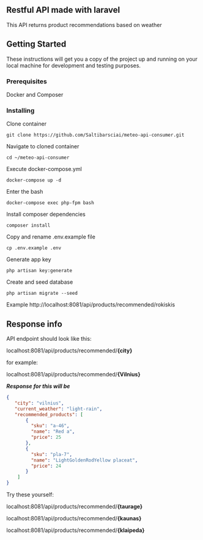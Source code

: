 ## Restful API made with laravel

This API returns product recommendations based on weather
## Getting Started

These instructions will get you a copy of the project up and running on your local machine for development and testing purposes.

### Prerequisites

Docker and Composer

### Installing


Clone container


```
git clone https://github.com/Saltibarsciai/meteo-api-consumer.git
```


Navigate to cloned container

```
cd ~/meteo-api-consumer
```

Execute docker-compose.yml

```
docker-compose up -d
```

Enter the bash


```
docker-compose exec php-fpm bash
```

Install composer dependencies

```
composer install
```

Copy and rename .env.example file

```
cp .env.example .env
```

Generate app key

```
php artisan key:generate
```

Create and seed database

```
php artisan migrate --seed
```

Example http://localhost:8081/api/products/recommended/rokiskis

## Response info
API endpoint should look like this:

 localhost:8081/api/products/recommended/**{city}**
 
 for example:
 
 localhost:8081/api/products/recommended/**{Vilnius}**
 
 **_Response for this will be_**
 
 ```json
{
    "city": "vilnius",
    "current_weather": "light-rain",
    "recommended_products": [
        {
          "sku": "a-46",
          "name": "Red a",
          "price": 25
        },
        {
          "sku": "pla-7",
          "name": "LightGoldenRodYellow placeat",
          "price": 24
        }
     ]
 }
 ```
Try these yourself:

localhost:8081/api/products/recommended/**{taurage}**

localhost:8081/api/products/recommended/**{kaunas}**

localhost:8081/api/products/recommended/**{klaipeda}**
